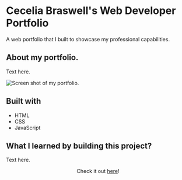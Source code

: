 # Cecelia Braswell's Web Developer Portfolio

A web portfolio that I built to showcase my professional capabilities.

## About my portfolio.

Text here.

![Screen shot of my portfolio.](./images/)

## Built with

- HTML
- CSS
- JavaScript

## What I learned by building this project?

Text here.

<div align="center">
    Check it out <a href="https://ceceliabraswell.github.io/portfolio-2//">here</a>!
</div>